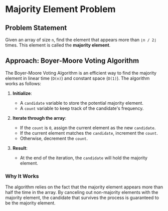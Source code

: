 # Majority Element Problem

## Problem Statement
Given an array of size `n`, find the element that appears more than `⌊n / 2⌋` times. This element is called the **majority element**.

## Approach: Boyer-Moore Voting Algorithm
The Boyer-Moore Voting Algorithm is an efficient way to find the majority element in linear time (`O(n)`) and constant space (`O(1)`). The algorithm works as follows:

1. **Initialize**:
    - A `candidate` variable to store the potential majority element.
    - A `count` variable to keep track of the candidate's frequency.

2. **Iterate through the array**:
    - If the `count` is `0`, assign the current element as the new `candidate`.
    - If the current element matches the `candidate`, increment the `count`.
    - Otherwise, decrement the `count`.

3. **Result**:
    - At the end of the iteration, the `candidate` will hold the majority element.

### Why It Works
The algorithm relies on the fact that the majority element appears more than half the time in the array. By canceling out non-majority elements with the majority element, the candidate that survives the process is guaranteed to be the majority element.